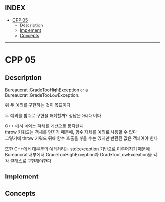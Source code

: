 ## INDEX

- [CPP 05](#cpp-05)
	- [Description](#description)
	- [Implement](#implement)
	- [Concepts](#concepts)

---
# CPP 05

## Description

Bureaucrat::GradeTooHighException or a Bureaucrat::GradeTooLowException.

위 두 예외를 구현하는 것이 목표이다   

두 예외를 함수로 구현을 해야할까?
정답은 `아니다` 이다

C++ 에서 예외는 객체를 기반으로 동작한다   
throw 키워드는 객체를 던지기 때문에, 함수 자체를 예외로 사용할 수 없다   
그렇기에 throw 키워드 뒤에 함수 호출을 넣을 수는 있지만 반환된 값은 객체여야 한다   

또한 C++에서 대부분의 예외처리는 std::exception 기반으로 이루어지기 때문에 Bureaucrat 내부에서 GradeTooHighException과 GradeTooLowException을 각각 클래스로 구현해야한다    



## Implement

## Concepts
